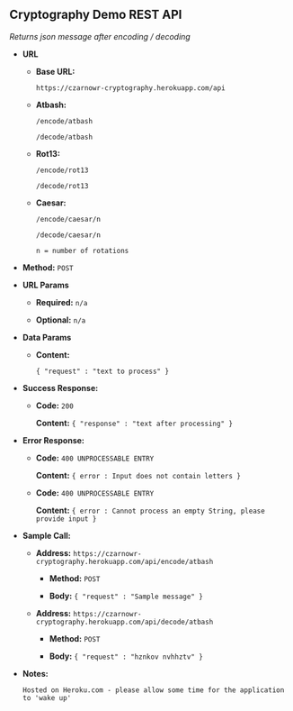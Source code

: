 **Cryptography Demo REST API**
----
  _Returns json message after encoding / decoding_

* **URL**

    * **Base URL:**

        `https://czarnowr-cryptography.herokuapp.com/api`

    * **Atbash:** 
    
       `/encode/atbash` 
    
       `/decode/atbash`
    
    * **Rot13:**
    
       `/encode/rot13` 
        
       `/decode/rot13` 
       
    * **Caesar:**
    
       `/encode/caesar/n` 
        
       `/decode/caesar/n` 
       
       `n = number of rotations`

* **Method:** `POST`
  
*  **URL Params**

   * **Required:** `n/a`

   * **Optional:** `n/a`

* **Data Params**

  * **Content:** 
    
    `{ "request" : "text to process" }`

* **Success Response:**

  * **Code:** `200`
  
    **Content:** `{ "response" : "text after processing" }`
 
* **Error Response:**

  * **Code:** `400 UNPROCESSABLE ENTRY`
  
    **Content:** `{ error : Input does not contain letters }`  
    
  * **Code:** `400 UNPROCESSABLE ENTRY`
    
    **Content:** `{ error : Cannot process an empty String, please provide input }`

* **Sample Call:**
        
  * **Address:** `https://czarnowr-cryptography.herokuapp.com/api/encode/atbash`
        
    * **Method:**  `POST`
        
    * **Body:**    `{ "request" : "Sample message" }`  
     
     
  * **Address:** `https://czarnowr-cryptography.herokuapp.com/api/decode/atbash`
          
    * **Method:**  `POST`
          
    * **Body:**    `{ "request" : "hznkov nvhhztv" }` 

* **Notes:**

    `Hosted on Heroku.com - please allow some time for the application to 'wake up'`